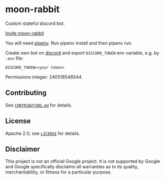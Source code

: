# moon-rabbit

Custom stateful discord bot.

[Invite moon-rabbit](https://discord.com/api/oauth2/authorize?client_id=884131362251079730&permissions=240518548544&scope=bot)

You will need [pipenv](https://pipenv.pypa.io/en/latest/). Run pipenv install and then pipenv run.

Create own bot on [discord](https://discord.com/developers/applications) and export `DISCORD_TOKEN` env variable, e.g. by `.env` file:

```
DISCORD_TOKEN=<your token>
```

Permissions integer: 240518548544.

## Contributing

See [`CONTRIBUTING.md`](CONTRIBUTING.md) for details.

## License

Apache 2.0; see [`LICENSE`](LICENSE) for details.

## Disclaimer

This project is not an official Google project. It is not supported by
Google and Google specifically disclaims all warranties as to its quality,
merchantability, or fitness for a particular purpose.
